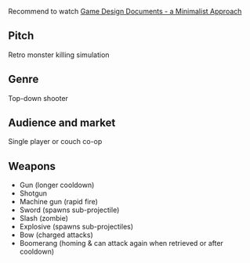 Recommend to watch [Game Design Documents - a Minimalist Approach](https://www.youtube.com/watch?v=uBxYGFRi-S4)

## Pitch
Retro monster killing simulation

## Genre
Top-down shooter

## Audience and market
Single player or couch co-op

## Weapons
- Gun (longer cooldown)
- Shotgun
- Machine gun (rapid fire)
- Sword (spawns sub-projectile)
- Slash (zombie)
- Explosive (spawns sub-projectiles)
- Bow (charged attacks)
- Boomerang (homing & can attack again when retrieved or after cooldown)
